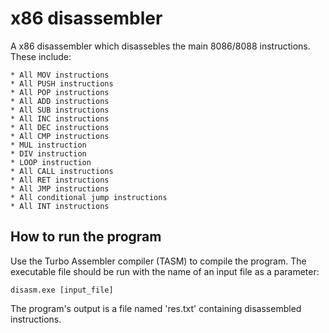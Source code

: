 # x86 disassembler

A x86 disassembler which disassebles the main 8086/8088 instructions. These include:

	* All MOV instructions
	* All PUSH instructions
	* All POP instructions
	* All ADD instructions
	* All SUB instructions
	* All INC instructions
	* All DEC instructions
	* All CMP instructions
	* MUL instruction
	* DIV instruction
	* LOOP instruction
	* All CALL instructions
	* All RET instructions
	* All JMP instructions
	* All conditional jump instructions
	* All INT instructions

## How to run the program

Use the Turbo Assembler compiler (TASM) to compile the program.
The executable file should be run with the name of an input file as a parameter:

	disasm.exe [input_file]
	
The program's output is a file named 'res.txt' containing disassembled instructions.
